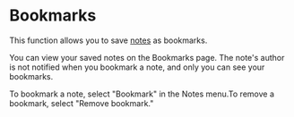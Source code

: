 # Bookmarks

This function allows you to save [notes](./note) as bookmarks.

<!--TODO:「お気に入りページ」をMisskey Webに飛ばすリンクで置き換え-->

You can view your saved notes on the Bookmarks page. The note's author is not notified when you bookmark a note, and only you can see your bookmarks.

To bookmark a note, select "Bookmark" in the Notes menu.To remove a bookmark, select "Remove bookmark."

